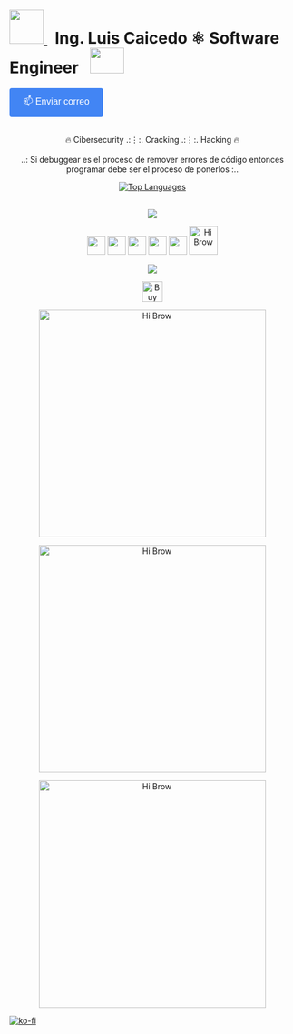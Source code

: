 <!--
**lacvHacks/lacvhacks** is a ✨ _special_ ✨ repository because its `README.md` (this file) appears on your GitHub profile.

Here are some ideas to get you started:
### @lacvHacks

- 🔭 I’m currently working on ...
- 🌱 I’m currently learning ...
- 👯 I’m looking to collaborate on ...
- 🤔 I’m looking for help with ...
- 💬 Ask me about ...
- 📫 How to reach me: ...
- 😄 Pronouns: ...
- ⚡ Fun fact: ...
-->


# <a href="https://wa.me/+593963457418" target="_blank" rel="noreferrer"><img src="https://external-content.duckduckgo.com/iu/?u=https%3A%2F%2Flogodix.com%2Flogo%2F1770161.png&f=1&nofb=1&ipt=42016f3c18547783eb911f13e7c43f3359f7f67ba970d9537120c347191863fa&ipo=images" width="60" height="60" /> </a> &nbsp; Ing. Luis Caicedo ⚛︎ Software Engineer &nbsp; <a href="https://wa.me/+593963457418" target="_blank" rel="noreferrer"><img src="https://external-content.duckduckgo.com/iu/?u=https%3A%2F%2Fwww.pngmart.com%2Ffiles%2F11%2FHacker-PNG-Transparent.png&f=1&nofb=1&ipt=ed6af9289ad0a9fd2084c819779bf2d2bcc9b8098a225c2a484cdc7d266cc631&ipo=images" width="60" height="45" /> </a> 

<a href="https://mail.google.com/mail/?view=cm&fs=1&to=lacvHacks@duck.com">
  <button style="background-color:#4285F4; color:white; padding:12px 24px; border:none; border-radius:4px; font-size:16px; cursor:pointer;">
     📫 Enviar correo
  </button>
</a>

<div style="text-align:center;">
    <p align="center">
    <br>
    🔥 Cibersecurity‎ ‎.:⋮:.  Cracking‎ .:⋮:.  Hacking 🔥 <br><br>
    ..: Si debuggear es el proceso de remover errores de código entonces programar debe ser el proceso de ponerlos :..
    </p>

<p align="center">
<a href="https://github.com/lacvHacks" align="center"><img src="https://github-readme-stats.vercel.app/api/top-langs/?username=mouredev&langs_count=8&title_color=ffffff&text_color=ffffff&icon_color=0891b2&bg_color=1c1917&hide_border=true&locale=en&custom_title=Top%Languages" alt="Top Languages" /></a>
</p>    

<p align="center">
<br><a href="http://www.github.com/lacvHacks"><img src="https://github-readme-streak-stats.herokuapp.com/?user=rexim&stroke=ffffff&background=1c1917&ring=ffffff&fire=FFFF00&currStreakNum=ffffff&currStreakLabel=ffffff&sideNums=ef4239&sideLabels=00FFFF&dates=FFA500&hide_border=true" /></a>
</p> 

</a>
</p>

<a>
    <p align="center"> 
        <a href="https://www.linkedin.com/in/lacvhacks" target="_blank" rel="noreferrer"><img src="https://raw.githubusercontent.com/danielcranney/readme-generator/main/public/icons/socials/linkedin.svg" width="32" height="32" /></a> <a href="https://stackoverflow.com/users/6309/lacvhacks" target="_blank" rel="noreferrer"><img src="https://raw.githubusercontent.com/danielcranney/readme-generator/main/public/icons/socials/stackoverflow.svg" width="32" height="32" /></a> 
        <a href="https://www.twitter.com/lacvhacks" target="_blank" rel="noreferrer"><img src="https://news.topusainsights.com/wp-content/uploads/2023/07/twitter-x-logo.jpg" width="32" height="32" /></a> 
        <a href="https://www.youtube.com/channel/lacvartes" target="_blank" rel="noreferrer"><img src="https://raw.githubusercontent.com/danielcranney/readme-generator/main/public/icons/socials/youtube.svg" width="32" height="32" /></a> 
        <a href="https://www.twitch.tv/lacvhacks" target="_blank" rel="noreferrer"><img src="https://raw.githubusercontent.com/danielcranney/readme-generator/main/public/icons/socials/twitch.svg" width="32" height="32" /></a>
        <a href="mailto:lacvhacks@duck.com" target='_blank'><img height='75' style='border:50px;height:50px;' src="https://www.onlygfx.com/wp-content/uploads/2020/05/hacked-stamp-5-624x437.png" border='0' alt='Hi Brow' /></a>
    </p>
</a>

<p align="center">
<a href="https://www.twitch.tv/lacvhacks" target="_blank" rel="noreferrer"><img src="https://img.shields.io/twitch/status/guitaripod?logo=twitchsx&style=for-the-badge&color=0891b2&labelColor=7F00FF&label=TWITCH+STATUS" /></a>
</p>

<p align="center">
<a href='https://ko-fi.com/lacvhacks' target='_blank'><img height='36' style='border:0px;height:36px;' src='https://cdn.ko-fi.com/cdn/kofi2.png?v=3' border='0' alt='Buy Me a Coffee at ko-fi.com' /></a>
</p>

</div>

<p align="center">
<a href="https://codered.eccouncil.org/certificate/c17db9c6-1e03-4fee-81d6-10e392025af3?logged=true" target='_blank'><img height='75' style='border:400px;height:400px;' src="https://eccommonstorage.blob.core.windows.net/codered/certificates/c17db9c6-1e03-4fee-81d6-10e392025af3.png" border='0' alt='Hi Brow' /></a>
</p>

<p align="center">
<a href="https://codered.eccouncil.org/certificate/1e6fcaee-673b-4015-a43a-bc40c90bc1b5?logged=true" target='_blank'><img height='75' style='border:400px;height:400px;' src="https://eccommonstorage.blob.core.windows.net/codered/certificates/1e6fcaee-673b-4015-a43a-bc40c90bc1b5.png" border='0' alt='Hi Brow' /></a>
</p>

<p align="center">
<a href="https://eccommonstorage.blob.core.windows.net/codered/certificates/47c21ff2-dde2-456d-8378-d3c76725895c.png" target='_blank'><img height='75' style='border:400px;height:400px;' src="https://eccommonstorage.blob.core.windows.net/codered/certificates/47c21ff2-dde2-456d-8378-d3c76725895c.png" border='0' alt='Hi Brow' /></a>
</p>


[![ko-fi](https://ko-fi.com/img/githubbutton_sm.svg)](https://ko-fi.com/L3L7RY192)

